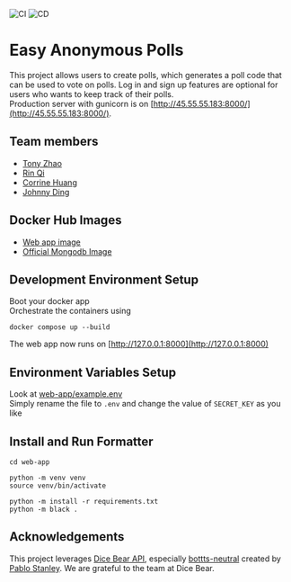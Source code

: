 ![CI](https://github.com/software-students-spring2025/5-final-awesome/actions/workflows/format.yml/badge.svg)
![CD](https://github.com/software-students-spring2025/5-final-awesome/actions/workflows/deploy.yml/badge.svg)

# Easy Anonymous Polls

This project allows users to create polls, which generates a poll code that can be used to vote on polls. Log in and sign up features are optional for users who wants to keep track of their polls.\
Production server with gunicorn is on [http://45.55.55.183:8000/](http://45.55.55.183:8000/).

## Team members

- [Tony Zhao](https://github.com/Tonyzsp)
- [Rin Qi](https://github.com/Rin-Qi)
- [Corrine Huang](https://github.com/ChuqiaoHuang)
- [Johnny Ding](https://github.com/yd2960)

## Docker Hub Images

- [Web app image](https://hub.docker.com/repository/docker/yd2960/project-5-team-awesome/tags/latest/sha256-a0da42c6182e949fb3cad374a3dba9f22b7249fefd09ea0f6b80ba587344b347)
- [Official Mongodb Image](https://hub.docker.com/_/mongo)

## Development Environment Setup

Boot your docker app\
Orchestrate the containers using

```
docker compose up --build
```

The web app now runs on [http://127.0.0.1:8000](http://127.0.0.1:8000)

## Environment Variables Setup

Look at [web-app/example.env](web-app/example.env)\
Simply rename the file to ```.env``` and change the value of ```SECRET_KEY``` as you like

## Install and Run Formatter

```
cd web-app

python -m venv venv
source venv/bin/activate

python -m install -r requirements.txt
python -m black .
```

## Acknowledgements

This project leverages [Dice Bear API](https://www.dicebear.com/), especially [bottts-neutral](https://bottts.com/) created by [Pablo Stanley](https://x.com/pablostanley). We are grateful to the team at Dice Bear.

